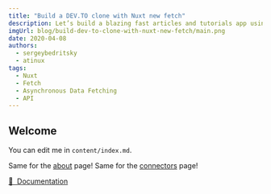 ```yaml
---
title: "Build a DEV.TO clone with Nuxt new fetch"
description: Let’s build a blazing fast articles and tutorials app using Nuxt, Dev.to API, with lazy loading, placeholders, caching and trendy neumorphic design UI.
imgUrl: blog/build-dev-to-clone-with-nuxt-new-fetch/main.png
date: 2020-04-08
authors:
  - sergeybedritsky
  - atinux
tags:
  - Nuxt
  - Fetch
  - Asynchronous Data Fetching
  - API
---
```


## Welcome

You can edit me in <code>content/index.md</code>.

Same for the [about](/about) page!
Same for the [connectors](/connectors) page!


[📖 &nbsp;Documentation](https://content.nuxtjs.org)
